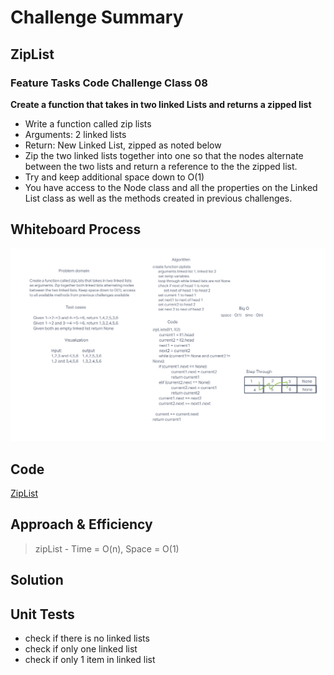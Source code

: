 # Challenge Summary
<!-- Description of the challenge -->
## ZipList
### Feature Tasks Code Challenge Class 08
**Create a function that takes in two linked Lists and returns a zipped list**

- Write a function called zip lists
- Arguments: 2 linked lists
- Return: New Linked List, zipped as noted below
- Zip the two linked lists together into one so that the nodes alternate between the two lists and return a reference to the the zipped list.
- Try and keep additional space down to O(1)
- You have access to the Node class and all the properties on the Linked List class as well as the methods created in previous challenges.



## Whiteboard Process
<!-- Embedded whiteboard image -->

![whiteboard](./linked-list-zip.png)

## Code
[ZipList](./linked_list_zip.py)

## Approach & Efficiency
<!-- What approach did you take? Why? What is the Big O space/time for this approach? -->


> zipList - Time = O(n), Space = O(1)



## Solution
<!-- Show how to run your code, and examples of it in action -->

## Unit Tests

- check if there is no linked lists
- check if only one linked list
- check if only 1 item in linked list
